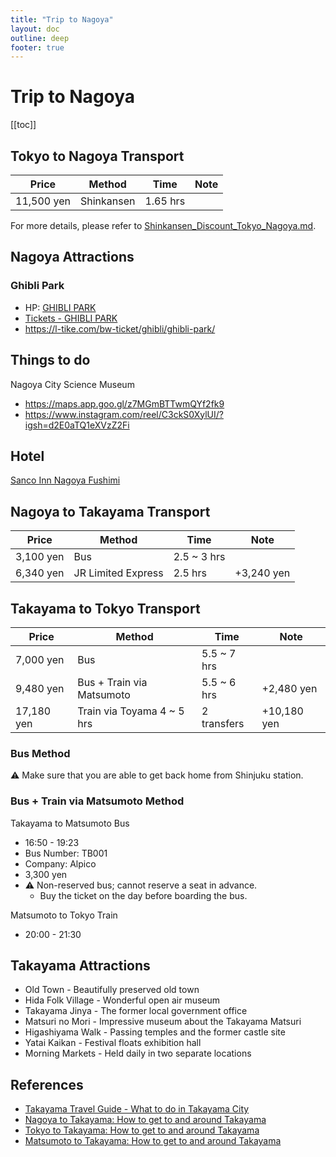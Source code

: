 ```yaml
---
title: "Trip to Nagoya"
layout: doc
outline: deep
footer: true
---
```


# Trip to Nagoya

[[toc]]


## Tokyo to Nagoya Transport

| Price      | Method     | Time     | Note |
| ---------- | ---------- | -------- | ---- |
| 11,500 yen | Shinkansen | 1.65 hrs |      |

For more details, please refer to [Shinkansen_Discount_Tokyo_Nagoya.md](../bullet-train-shinkansen/shinkansen-tokyo-nagoya.md).


## Nagoya Attractions


### Ghibli Park

* HP: [GHIBLI PARK](https://ghibli-park.jp/en/)
* [Tickets - GHIBLI PARK](https://ghibli-park.jp/en/ticket/)
* <https://l-tike.com/bw-ticket/ghibli/ghibli-park/>


## Things to do

Nagoya City Science Museum
* <https://maps.app.goo.gl/z7MGmBTTwmQYf2fk9>
* <https://www.instagram.com/reel/C3ckS0XylUI/?igsh=d2E0aTQ1eXVzZ2Fi>


## Hotel

[Sanco Inn Nagoya Fushimi](https://maps.app.goo.gl/gU92PazMjTTagJx47)


## Nagoya to Takayama Transport

| Price     | Method             | Time        | Note       |
| --------- | ------------------ | ----------- | ---------- |
| 3,100 yen | Bus                | 2.5 ~ 3 hrs |            |
| 6,340 yen | JR Limited Express | 2.5 hrs     | +3,240 yen |


## Takayama to Tokyo Transport

| Price      | Method                     | Time        | Note        |
| ---------- | -------------------------- | ----------- | ----------- |
| 7,000 yen  | Bus                        | 5.5 ~ 7 hrs |             |
| 9,480 yen  | Bus + Train via Matsumoto  | 5.5 ~ 6 hrs | +2,480 yen  |
| 17,180 yen | Train via Toyama 4 ~ 5 hrs | 2 transfers | +10,180 yen |


### Bus Method

⚠️ Make sure that you are able to get back home from Shinjuku station.


### Bus + Train via Matsumoto Method

Takayama to Matsumoto Bus
* 16:50 - 19:23
* Bus Number: TB001
* Company: Alpico
* 3,300 yen
* ⚠️ Non-reserved bus; cannot reserve a seat in advance.
  * Buy the ticket on the day before boarding the bus.

Matsumoto to Tokyo Train
* 20:00 - 21:30


## Takayama Attractions

* Old Town - Beautifully preserved old town
* Hida Folk Village - Wonderful open air museum
* Takayama Jinya - The former local government office
* Matsuri no Mori - Impressive museum about the Takayama Matsuri
* Higashiyama Walk - Passing temples and the former castle site
* Yatai Kaikan - Festival floats exhibition hall
* Morning Markets - Held daily in two separate locations


## References

* [Takayama Travel Guide - What to do in Takayama City](https://www.japan-guide.com/e/e5900.html)
* [Nagoya to Takayama: How to get to and around Takayama](https://www.japan-guide.com/e/e5908.html?aFROM=2155_5900)
* [Tokyo to Takayama: How to get to and around Takayama](https://www.japan-guide.com/e/e5908.html?aFROM=2164_5900)
* [Matsumoto to Takayama: How to get to and around Takayama](https://www.japan-guide.com/e/e5908.html?aFROM=5900_6050)
